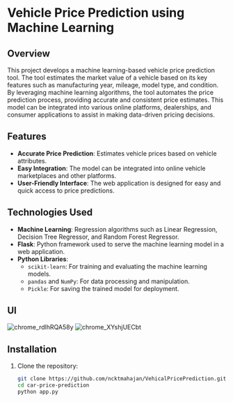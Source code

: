 # Vehicle Price Prediction using Machine Learning

## Overview
This project develops a machine learning-based vehicle price prediction tool. The tool estimates the market value of a vehicle based on its key features such as manufacturing year, mileage, model type, and condition. By leveraging machine learning algorithms, the tool automates the price prediction process, providing accurate and consistent price estimates. This model can be integrated into various online platforms, dealerships, and consumer applications to assist in making data-driven pricing decisions.

## Features
- **Accurate Price Prediction**: Estimates vehicle prices based on vehicle attributes.
- **Easy Integration**: The model can be integrated into online vehicle marketplaces and other platforms.
- **User-Friendly Interface**: The web application is designed for easy and quick access to price predictions.

## Technologies Used
- **Machine Learning**: Regression algorithms such as Linear Regression, Decision Tree Regressor, and Random Forest Regressor.
- **Flask**: Python framework used to serve the machine learning model in a web application.
- **Python Libraries**: 
  - `scikit-learn`: For training and evaluating the machine learning models.
  - `pandas` and `NumPy`: For data processing and manipulation.
  - `Pickle`: For saving the trained model for deployment.
 
## UI 
![chrome_rdlhRQA58y](https://github.com/user-attachments/assets/d95568fb-c364-4e88-b35c-1be536f79b20)
![chrome_XYshjUECbt](https://github.com/user-attachments/assets/e806ebe5-08db-4a38-aa09-4eaf92cde62c)

## Installation
1. Clone the repository:
   ```bash
   git clone https://github.com/ncktmahajan/VehicalPricePrediction.git
   cd car-price-prediction
   python app.py

